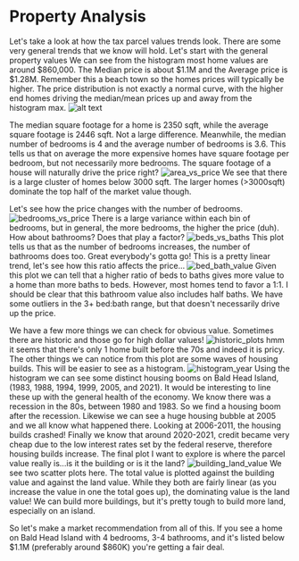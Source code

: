 # Property Analysis
Let's take a look at how the tax parcel values trends look.  There are some very general trends that we know will hold. Let's start with the general property values We can see from the histogram most home values are around $860,000.  The Median price is about $1.1M and the Average price is $1.28M.  Remember this a beach town so the homes prices will typically be higher.  The price distribution is not exactly a normal curve, with the higher end homes driving the median/mean prices up and away from the histogram max.
![alt text](/images/property_values.png)

The median square footage for a home is 2350 sqft, while the average square footage is 2446 sqft.  Not a large difference.  Meanwhile, the median number of bedrooms is 4 and the average number of bedrooms is 3.6.  This tells us that on average the more expensive homes have square footage per bedroom, but not necessarily more bedrooms.
The square footage of a house will naturally drive the price right?
![area_vs_price](/images/area_vs_value.png)
We see that there is a large cluster of homes below 3000 sqft.  The larger homes (>3000sqft) dominate the top half of the market value though.

Let's see how the price changes with the number of bedrooms.
![bedrooms_vs_price](/images/bedrooms_vs_value.png)
There is a large variance within each bin of bedrooms, but in general, the more bedrooms, the higher the price (duh). How about bathrooms? Does that play a factor?
![beds_vs_baths](/images/beds_vs_baths.png)
This plot tells us that as the number of bedrooms increases, the number of bathrooms does too.  Great everybody's gotta go! This is a pretty linear trend, let's see how this ratio affects the price...
![bed_bath_value](/images/bed_bath_ratio_value.png) 
Given this plot we can tell that a higher ratio of beds to baths gives more value to a home than more baths to beds.  However, most homes tend to favor a 1:1.  I should be clear that this bathroom value also includes half baths.  We have some outliers in the 3+ bed:bath range, but that doesn't necessarily drive up the price.

We have a few more things we can check for obvious value.  Sometimes there are historic and those go for high dollar values!
![historic_plots](/images/year_vs_value.png)
hmm it seems that there's only 1 home built before the 70s and indeed it is pricy.  The other things we can notice from this plot are some waves of housing builds.  This will be easier to see as a histogram.
![histogram_year](/images/year_built_hist.png)
Using the histogram we can see some distinct housing booms on Bald Head Island, (1983, 1988, 1994, 1999, 2005, and 2021). It would be interesting to line these up with the general health of the economy.  We know there was a recession in the 80s, between 1980 and 1983.  So we find a housing boom after the recession.  Likewise we can see a huge housing bubble at 2005 and we all know what happened there.  Looking at 2006-2011, the housing builds crashed!  Finally we know that around 2020-2021, credit became very cheap due to the low interest rates set by the federal reserve, therefore housing builds increase.
The final plot I want to explore is where the parcel value really is...is it the building or is it the land?
![building_land_value](/images/building_land_value.png)
We see two scatter plots here.  The total value is plotted against the building value and against the land value.  While they both are fairly linear (as you increase the value in one the total goes up), the dominating value is the land value!  We can build more buildings, but it's pretty tough to build more land, especially on an island.

So let's make a market recommendation from all of this.  If you see a home on Bald Head Island with 4 bedrooms, 3-4 bathrooms, and it's listed below $1.1M (preferably around $860K) you're getting a fair deal.
